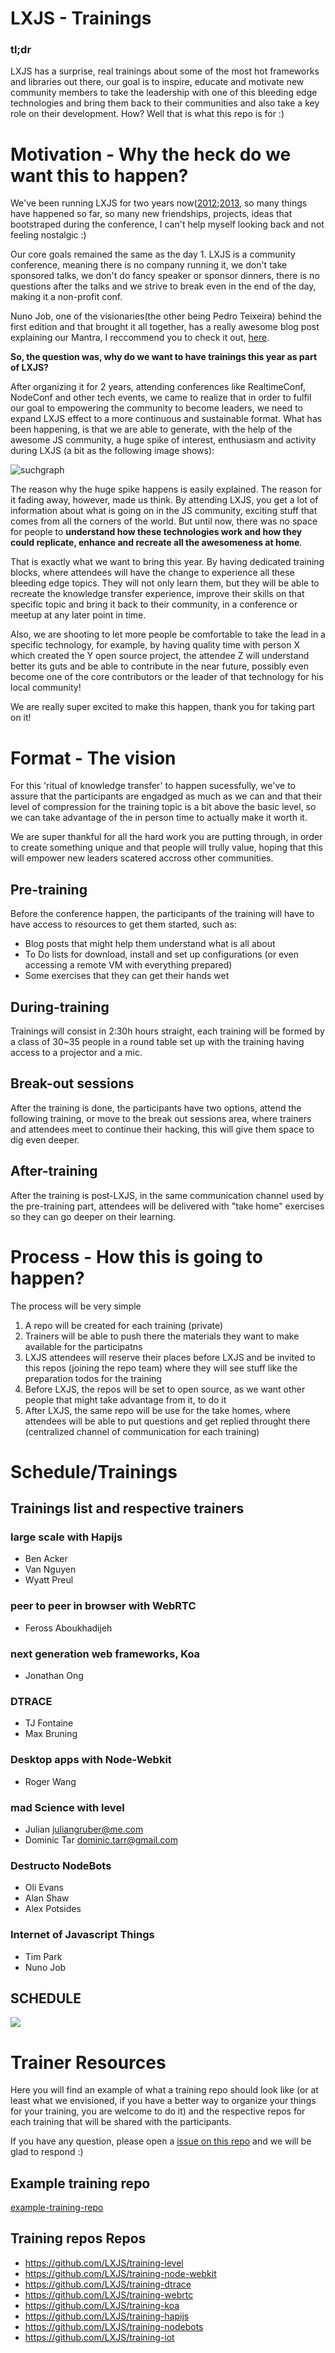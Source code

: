 # LXJS - Trainings

### tl;dr
LXJS has a surprise, real trainings about some of the most hot frameworks and libraries out there, our goal is to inspire, educate and motivate new community members to take the leadership with one of this bleeding edge technologies and bring them back to their communities and also take a key role on their development. How? Well that is what this repo is for :)

# Motivation - Why the heck do we want this to happen?

We've been running LXJS for two years now([2012](http://2012.lxjs.org/);[2013](http://2013.lxjs.org/), so many things have happened so far, so many new friendships, projects, ideas that bootstraped during the conference, I can't help myself looking back and not feeling nostalgic :) 

Our core goals remained the same as the day 1. LXJS is a community conference, meaning there is no company running it, we don't take sponsored talks, we don't do fancy speaker or sponsor dinners, there is no questions after the talks and we strive to break even in the end of the day, making it a non-profit conf.

Nuno Job, one of the visionaries(the other being Pedro Teixeira) behind the first edition and that brought it all together, has a really awesome blog post explaining our Mantra, I reccommend you to check it out, [here](https://medium.com/what-i-learned-building/9739289011b4).

**So, the question was, why do we want to have trainings this year as part of LXJS?**

After organizing it for 2 years, attending conferences like RealtimeConf, NodeConf and other tech events, we came to realize that in order to fulfil our goal to empowering the community to become leaders, we need to expand LXJS effect to a more continuous and sustainable format. What has been happening, is that we are able to generate, with the help of the awesome JS community, a huge spike of interest, enthusiasm and activity during LXJS (a bit as the following image shows):

![suchgraph](suchgraph.png)

The reason why the huge spike happens is easily explained. The reason for it fading away, however, made us think. By attending LXJS, you get a lot of information about what is going on in the JS community, exciting stuff that comes from all the corners of the world. But until now, there was no space for people to **understand how these technologies work and how they could replicate, enhance and recreate all the awesomeness at home**.

That is exactly what we want to bring this year. By having dedicated training blocks, where attendees will have the change to experience all these bleeding edge topics. They will not only learn them, but they will be able to recreate the knowledge transfer experience, improve their skills on that specific topic and bring it back to their community, in a conference or meetup at any later point in time.

Also, we are shooting to let more people be comfortable to take the lead in a specific technology, for example, by having quality time with person X which created the Y open source project, the attendee Z will understand better its guts and be able to contribute in the near future, possibly even become one of the core contributors or the leader of that technology for his local community!

We are really super excited to make this happen, thank you for taking part on it!


# Format - The vision

For this 'ritual of knowledge transfer' to happen sucessfully, we've to assure that the participants are engadged as much as we can and that their level of compression for the training topic is a bit above the basic level, so we can take advantage of the in person time to actually make it worth it.

We are super thankful for all the hard work you are putting through, in order to create something unique and that people will trully value, hoping that this will empower new leaders scatered accross other communities.


## Pre-training 

Before the conference happen, the participants of the training will have to have access to resources to get them started, such as:

* Blog posts that might help them understand what is all about
* To Do lists for download, install and set up configurations (or even accessing a remote VM with everything prepared)
* Some exercises that they can get their hands wet

## During-training 

Trainings will consist in 2:30h hours straight, each training will be formed by a class of 30~35 people in a round table set up with the training having access to a projector and a mic.

## Break-out sessions

After the training is done, the participants have two options, attend the following training, or move to the break out sessions area, where trainers and attendees meet to continue their hacking, this will give them space to dig even deeper.

## After-training 

After the training is post-LXJS, in the same communication channel used by the pre-training part, attendees will be delivered with "take home" exercises so they can go deeper on their learning.


# Process - How this is going to happen?

The process will be very simple

1. A repo will be created for each training (private)
2. Trainers will be able to push there the materials they want to make available for the participatns
3. LXJS attendees will reserve their places before LXJS and be invited to this repos (joining the repo team) where they will see stuff like the preparation todos for the training
4. Before LXJS, the repos will be set to open source, as we want other people that might take advantage from it, to do it
5. After LXJS, the same repo will be use for the take homes, where attendees will be able to put questions and get replied throught there (centralized channel of communication for each training)

# Schedule/Trainings

## Trainings list and respective trainers

### large scale with Hapijs

* Ben Acker
* Van Nguyen
* Wyatt Preul

### peer to peer in browser with WebRTC

* Feross Aboukhadijeh

### next generation web frameworks, Koa

* Jonathan Ong

### DTRACE

* TJ Fontaine
* Max Bruning

### Desktop apps with Node-Webkit

* Roger Wang

### mad Science with level

* Julian juliangruber@me.com
* Dominic Tar dominic.tarr@gmail.com

### Destructo NodeBots

* Oli Evans
* Alan Shaw
* Alex Potsides

### Internet of Javascript Things 

* Tim Park
* Nuno Job


## SCHEDULE

![](https://i.cloudup.com/x8S8yBl-2k-3000x3000.png)


# Trainer Resources 

Here you will find an example of what a training repo should look like (or at least what we envisioned, if you have a better way to organize your things for your training, you are welcome to do it) and the respective repos for each training that will be shared with the participants.

If you have any question, please open a [issue on this repo](https://github.com/LXJS/trainings/issues?state=open) and we will be glad to respond :)

## Example training repo

[example-training-repo](https://github.com/LXJS/example-training-repo)

## Training repos Repos

* https://github.com/LXJS/training-level
* https://github.com/LXJS/training-node-webkit
* https://github.com/LXJS/training-dtrace
* https://github.com/LXJS/training-webrtc
* https://github.com/LXJS/training-koa
* https://github.com/LXJS/training-hapijs
* https://github.com/LXJS/training-nodebots
* https://github.com/LXJS/training-iot

